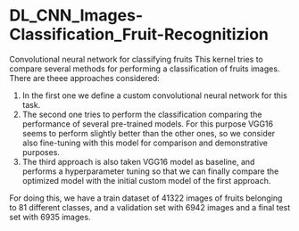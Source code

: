 # DL_CNN_Images-Classification_Fruit-Recognitizion
Convolutional neural network for classifying fruits
This kernel tries to compare several methods for performing a classification of fruits images.
There are theee approaches considered:
   1. In the first one we define a custom convolutional neural network for this task.
   2. The second one tries to perform the classification comparing the performance of several pre-trained models. For this purpose VGG16 seems to perform slightly better than the other ones, so we consider also fine-tuning with this model for comparison and demonstrative purposes.
   3. The third approach is also taken VGG16 model as baseline, and performs a hyperparameter tuning so that we can finally compare the optimized model with the initial custom model of the first approach.

For doing this, we have a train dataset of 41322 images of fruits belonging to 81 different classes, and a validation set with 6942 images and a final test set with 6935 images.
